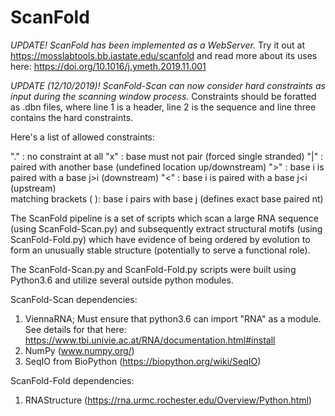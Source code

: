 # ScanFold
*UPDATE! ScanFold has been implemented as a WebServer.* Try it out at https://mosslabtools.bb.iastate.edu/scanfold
and read more about its uses here: https://doi.org/10.1016/j.ymeth.2019.11.001

*UPDATE (12/10/2019)! ScanFold-Scan can now consider hard constraints as input during the scanning window process.* Constraints should be foratted as .dbn files, where line 1 is a header, line 2 is the sequence and line three contains the hard constraints.

Here's a list of allowed constraints:

"." : no constraint at all 
"x" : base must not pair (forced single stranded) 
"|" : paired with another base (undefined location up/downstream) 
">" : base i is paired with a base j>i (downstream) 
"<" : base i is paired with a base j<i (upstream)  
matching brackets ( ): base i pairs with base j (defines exact base paired nt)  

The ScanFold pipeline is a set of scripts which scan a large RNA sequence (using ScanFold-Scan.py) and subsequently extract  structural motifs (using ScanFold-Fold.py) which have evidence of being ordered by evolution to form an unusually stable structure (potentially to serve a functional role).  


The ScanFold-Scan.py and ScanFold-Fold.py scripts were built using Python3.6 and utilize several outside python modules.

ScanFold-Scan dependencies:
1. ViennaRNA; Must ensure that python3.6 can import "RNA" as a module. 
  See details for that here: https://www.tbi.univie.ac.at/RNA/documentation.html#install
2. NumPy (www.numpy.org/)
3. SeqIO from BioPython (https://biopython.org/wiki/SeqIO)
 
ScanFold-Fold dependencies:
1. RNAStructure (https://rna.urmc.rochester.edu/Overview/Python.html)


